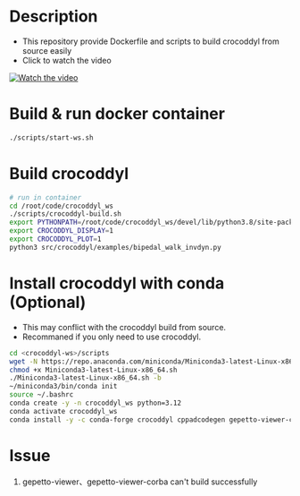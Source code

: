 # Description
- This repository provide Dockerfile and scripts to build crocoddyl from source easily
- Click to watch the video

[![Watch the video](https://img.youtube.com/vi/IrcCegoCYzk/0.jpg)](https://www.youtube.com/watch?v=IrcCegoCYzk)

# Build & run docker container 
```bash
./scripts/start-ws.sh
```

# Build crocoddyl
```bash
# run in container
cd /root/code/crocoddyl_ws
./scripts/crocoddyl-build.sh
export PYTHONPATH=/root/code/crocoddyl_ws/devel/lib/python3.8/site-packages:$PYTHONPATH
export CROCODDYL_DISPLAY=1
export CROCODDYL_PLOT=1
python3 src/crocoddyl/examples/bipedal_walk_invdyn.py 
```

# Install crocoddyl with conda (Optional)
- This may conflict with the crocoddyl build from source.
- Recommaned if you only need to use crocoddyl.
```bash
cd <crocoddyl-ws>/scripts
wget -N https://repo.anaconda.com/miniconda/Miniconda3-latest-Linux-x86_64.sh
chmod +x Miniconda3-latest-Linux-x86_64.sh
./Miniconda3-latest-Linux-x86_64.sh -b
~/miniconda3/bin/conda init
source ~/.bashrc
conda create -y -n crocoddyl_ws python=3.12
conda activate crocoddyl_ws
conda install -y -c conda-forge crocoddyl cppadcodegen gepetto-viewer-corba meshcat-python matplotlib
```

# Issue
1. gepetto-viewer、gepetto-viewer-corba can't build successfully
